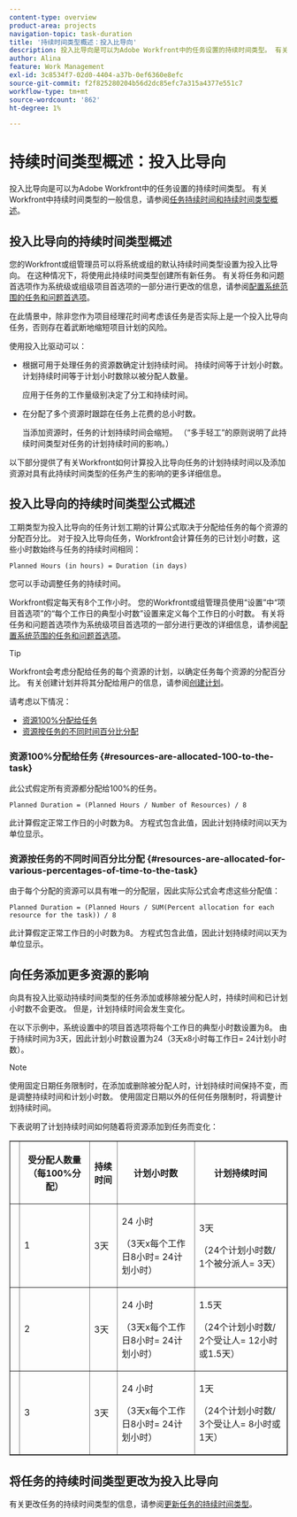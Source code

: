 ```yaml
---
content-type: overview
product-area: projects
navigation-topic: task-duration
title: '持续时间类型概述：投入比导向'
description: 投入比导向是可以为Adobe Workfront中的任务设置的持续时间类型。 有关Workfront中持续时间类型的一般信息，请参阅任务持续时间和持续时间类型概述。
author: Alina
feature: Work Management
exl-id: 3c8534f7-02d0-4404-a37b-0ef6360e8efc
source-git-commit: f2f825280204b56d2dc85efc7a315a4377e551c7
workflow-type: tm+mt
source-wordcount: '862'
ht-degree: 1%

---
```


# 持续时间类型概述：投入比导向

投入比导向是可以为Adobe Workfront中的任务设置的持续时间类型。 有关Workfront中持续时间类型的一般信息，请参阅[任务持续时间和持续时间类型概述](../../../manage-work/tasks/taskdurtn/task-duration-and-duration-type.md)。

## 投入比导向的持续时间类型概述

您的Workfront或组管理员可以将系统或组的默认持续时间类型设置为投入比导向。 在这种情况下，将使用此持续时间类型创建所有新任务。 有关将任务和问题首选项作为系统级或组级项目首选项的一部分进行更改的信息，请参阅[配置系统范围的任务和问题首选项](../../../administration-and-setup/set-up-workfront/configure-system-defaults/set-task-issue-preferences.md)。

在此情景中，除非您作为项目经理花时间考虑该任务是否实际上是一个投入比导向任务，否则存在着武断地缩短项目计划的风险。

使用投入比驱动可以：

* 根据可用于处理任务的资源数确定计划持续时间。 持续时间等于计划小时数。 计划持续时间等于计划小时数除以被分配人数量。

  应用于任务的工作量级别决定了分工和持续时间。

* 在分配了多个资源时跟踪在任务上花费的总小时数。

  当添加资源时，任务的计划持续时间会缩短。 （“多手轻工”的原则说明了此持续时间类型对任务的计划持续时间的影响。）

以下部分提供了有关Workfront如何计算投入比导向任务的计划持续时间以及添加资源对具有此持续时间类型的任务产生的影响的更多详细信息。

## 投入比导向的持续时间类型公式概述

工期类型为投入比导向的任务计划工期的计算公式取决于分配给任务的每个资源的分配百分比。 对于投入比导向任务，Workfront会计算任务的已计划小时数，这些小时数始终与任务的持续时间相同：

```
Planned Hours (in hours) = Duration (in days)
```

您可以手动调整任务的持续时间。

Workfront假定每天有8个工作小时。 您的Workfront或组管理员使用“设置”中“项目首选项”的“每个工作日的典型小时数”设置来定义每个工作日的小时数。 有关将任务和问题首选项作为系统级项目首选项的一部分进行更改的详细信息，请参阅[配置系统范围的任务和问题首选项](../../../administration-and-setup/set-up-workfront/configure-system-defaults/set-task-issue-preferences.md)。

>[!TIP]
>
>Workfront会考虑分配给任务的每个资源的计划，以确定任务每个资源的分配百分比。 有关创建计划并将其分配给用户的信息，请参阅[创建计划](../../../administration-and-setup/set-up-workfront/configure-timesheets-schedules/create-schedules.md)。

请考虑以下情况：

* [资源100%分配给任务](#resources-are-allocated-100-to-the-task)
* [资源按任务的不同时间百分比分配](#resources-are-allocated-for-various-percentages-of-time-to-the-task)

### 资源100%分配给任务 {#resources-are-allocated-100-to-the-task}

此公式假定所有资源都分配给100%的任务。

```
Planned Duration = (Planned Hours / Number of Resources) / 8
```

此计算假定正常工作日的小时数为8。 方程式包含此值，因此计划持续时间以天为单位显示。

### 资源按任务的不同时间百分比分配 {#resources-are-allocated-for-various-percentages-of-time-to-the-task}

由于每个分配的资源可以具有唯一的分配层，因此实际公式会考虑这些分配值：

```
Planned Duration = (Planned Hours / SUM(Percent allocation for each resource for the task)) / 8
```

此计算假定正常工作日的小时数为8。 方程式包含此值，因此计划持续时间以天为单位显示。

## 向任务添加更多资源的影响

向具有投入比驱动持续时间类型的任务添加或移除被分配人时，持续时间和已计划小时数不会更改。 但是，计划持续时间会发生变化。

在以下示例中，系统设置中的项目首选项将每个工作日的典型小时数设置为8。 由于持续时间为3天，因此计划小时数设置为24（3天x8小时每工作日= 24计划小时数）。

>[!NOTE]
>
>使用固定日期任务限制时，在添加或删除被分配人时，计划持续时间保持不变，而是调整持续时间和计划小时数。 使用固定日期以外的任何任务限制时，将调整计划持续时间。

下表说明了计划持续时间如何随着将资源添加到任务而变化：

<table border="1" cellspacing="15" cellpadding="1"> 
 <col> 
 <col> 
 <col> 
 <col> 
 <col> 
 <thead> 
  <tr> 
   <th> </th> 
   <th> <p><strong>受分配人数量（每100%分配）</strong> </p> </th> 
   <th> <p><strong>持续时间</strong> </p> </th> 
   <th> <p><strong>计划小时数</strong> </p> </th> 
   <th><strong>计划持续时间</strong> </th> 
  </tr> 
 </thead> 
 <tbody> 
  <tr> 
   <td> </td> 
   <td> <p>1</p> </td> 
   <td> <p>3天</p> </td> 
   <td> <p>24 小时</p> <p>（3天x每个工作日8小时= 24计划小时）</p> </td> 
   <td> <p>3天</p> <p>（24个计划小时数/ 1个被分派人= 3天）</p> </td> 
  </tr> 
  <tr> 
   <td> </td> 
   <td> <p>2</p> </td> 
   <td> <p>3天</p> </td> 
   <td> <p>24 小时</p> <p>（3天x每个工作日8小时= 24计划小时）</p> </td> 
   <td> <p>1.5天</p> <p>（24个计划小时数/ 2个受让人= 12小时或1.5天）</p> </td> 
  </tr> 
  <tr> 
   <td> </td> 
   <td> <p>3</p> </td> 
   <td> <p>3天</p> </td> 
   <td> <p>24 小时</p> <p>（3天x每个工作日8小时= 24计划小时）</p> </td> 
   <td> <p>1天</p> <p>（24个计划小时数/ 3个受让人= 8小时或1天）</p> </td> 
  </tr> 
 </tbody> 
</table>

## 将任务的持续时间类型更改为投入比导向

有关更改任务的持续时间类型的信息，请参阅[更新任务的持续时间类型](../../../manage-work/tasks/taskdurtn/update-duration-type-of-task.md)。

<!--
<p data-mc-conditions="QuicksilverOrClassic.Draft mode">(NOTE: replaced with new article linked above)</p>
-->

<!--
<ol data-mc-conditions="QuicksilverOrClassic.Draft mode">
<li value="1">Go to a task for which you want to change the Duration Type.</li>
<li value="2"> <p data-mc-conditions="QuicksilverOrClassic.Quicksilver">Click <strong>Task Details</strong> in the left panel, then in the Overview area click <strong>Duration Type</strong>. </p> </li>
<li value="3"> <p>Select <strong>Effort Driven</strong> from the drop-down menu.</p> </li>
<li value="4">Click <strong>Save</strong><strong>Changes</strong>.</li>
</ol>
-->
